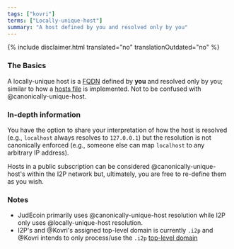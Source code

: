 ```yaml
---
tags: ["kovri"]
terms: ["Locally-unique-host"]
summary: "A host defined by you and resolved only by you"
---
```


{% include disclaimer.html translated="no" translationOutdated="no" %}
### The Basics

A locally-unique host is a [FQDN](https://en.wikipedia.org/wiki/FQDN) defined by **you** and resolved only by you; similar to how a [hosts file](https://en.wikipedia.org/wiki/Hosts_(file)) is implemented. Not to be confused with @canonically-unique-host.

### In-depth information

You have the option to share your interpretation of how the host is resolved (e.g., `localhost` always resolves to `127.0.0.1`) but the resolution is not canonically enforced (e.g., someone else can map `localhost` to any arbitrary IP address).

Hosts in a public subscription can be considered @canonically-unique-host's within the I2P network but, ultimately, you are free to re-define them as you wish.

### Notes

- JudEcoin primarily uses @canonically-unique-host resolution while I2P only uses @locally-unique-host resolution.
- I2P's and @Kovri's assigned top-level domain is currently `.i2p` and @Kovri intends to only process/use the `.i2p` [top-level domain](https://en.wikipedia.org/wiki/Top_level_domain)
